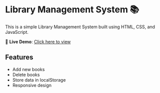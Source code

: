 # Library Management System 📚

This is a simple Library Management System built using HTML, CSS, and JavaScript.

🔗 **Live Demo**: [Click here to view](https://librarymanage77.ccbp.tech/)

## Features
- Add new books
- Delete books
- Store data in localStorage
- Responsive design
